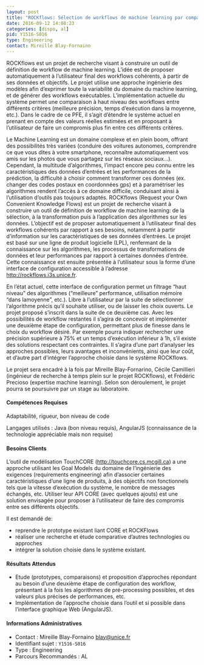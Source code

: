 ```yaml
---
layout: post
title: "ROCKflows: Sélection de workflows de machine learning par comparaison"
date: 2016-09-12 14:08:23
categories: [dispo, al]
pid: Y1516-S016
type: Engineering
contact: Mireille Blay-Fornaino
---
```

       
ROCKflows est un projet de recherche visant à construire un outil de définition de workflow de machine learning. L’idée est de proposer automatiquement à l’utilisateur final des workflows cohérents, à partir de ses données et objectifs. Le projet utilise une approche ingénierie des modèles afin d’exprimer toute la variabilité du domaine du machine learning, et de générer des workflows exécutables. L’implémentation actuelle du système permet une comparaison à haut niveau des workflows entre différents critères (meilleure précision, temps d’exécution dans la moyenne, etc.). Dans le cadre de ce PFE, il s’agit d’étendre le système actuel en prenant en compte des valeurs réelles estimées et en proposant à l’utilisateur de faire un compromis plus fin entre ces différents critères.

Le Machine Learning est un domaine complexe et en plein boom, offrant des possibilités très variées (conduire des voitures autonomes, comprendre ce que vous dites à votre smartphone, reconnaître automatiquement vos amis sur les photos que vous partagez sur les réseaux sociaux...). Cependant, la multitude d’algorithmes, l’impact encore peu connu entre les caractéristiques des données d’entrées et les performances de la prédiction, la difficulté à choisir comment transformer ces données (ex. changer des codes postaux en coordonnées gps) et à paramétriser les algorithmes rendent l’accès à ce domaine difficile, conduisant ainsi à l’utilisation d’outils pas toujours adaptés.
ROCKflows (Request your Own Convenient Knowledge Flows) est un projet de recherche visant à construire un outil de définition de workflow de machine learning: de la sélection, à la transformation puis à l’application des algorithmes sur les données. L’objectif est de proposer automatiquement à l’utilisateur final des workflows cohérents par rapport à ses besoins, notamment à partir d’information sur les caractéristiques de ses données d’entrées.
Le projet est basé sur une ligne de produit logicielle (LPL), renfermant de la connaissance sur les algorithmes, les processus de transformations de données et leur performances par rapport à certaines données d’entrée. Cette connaissance est ensuite présentée à l’utilisateur sous la forme d’une interface de configuration accessible à l’adresse http://rockflows.i3s.unice.fr.

En l’état actuel, cette interface de configuration permet un filtrage “haut niveau” des algorithmes (“meilleure” performance, utilisation mémoire “dans lamoyenne”, etc.). Libre à l’utilisateur par la suite de sélectionner l’algorithme précis qu’il souhaite utiliser, ou de laisser les choix ouverts.
Le projet proposé s’inscrit dans la suite de ce deuxième cas. Avec les possibilités de workflow restantes il s’agira de concevoir et implémenter une deuxième étape de configuration, permettant plus de finesse dans le choix du workflow désiré. Par exemple pourra indiquer rechercher une précision supérieure à 75% et un temps d’exécution inférieur à 1h, s’il existe des solutions respectant ces contraintes.
	Il s’agira d’une part d’analyser les approches possibles, leurs avantages et inconvénients, ainsi que leur coût, et d’autre part d’intégrer l’approche choisie dans le système ROCKflows.

Le projet sera encadré à la fois par Mireille Blay-Fornarino, Cécile Camillieri (ingénieur de recherche à temps plein sur le projet ROCKflows), et Frédéric Precioso (expertise machine learning).
Selon son déroulement, le projet pourra se poursuivre par un stage au laboratoire.

#### Compétences Requises
Adaptabilité, rigueur, bon niveau de code

Langages utilisés :
Java (bon niveau requis), AngularJS (connaissance de la technologie appréciable mais non requise)


#### Besoins Clients
L’outil de modélisation TouchCORE (http://touchcore.cs.mcgill.ca) a une approche utilisant les Goal Models du domaine de l’ingénierie des exigences (requirements engineering) afin d’associer certaines caractéristiques d’une ligne de produits, à des objectifs non fonctionnels tels que la vitesse d’exécution du système, le nombre de messages échangés, etc. Utiliser leur API CORE (avec quelques ajouts) est une solution envisagée pour proposer à l’utilisateur de faire des compromis entre ses différents objectifs.

Il est demandé de:
- reprendre le prototype existant liant CORE et ROCKFlows
- réaliser une recherche et étude comparative d’autres technologies ou approches
- intégrer la solution choisie dans le système existant.

#### Résultats Attendus
- Etude (prototypes, comparaisons) et proposition d’approches répondant au besoin d’une deuxième étape de configuration des workflow, présentant à la fois les algorithmes de pré-processing possibles, et des valeurs plus précises de performances, etc.
- Implémentation de l’approche choisie dans l’outil et si possible dans l’interface graphique Web (AngularJS).
     

#### Informations Administratives
  * Contact : Mireille Blay-Fornaino <blay@unice.fr>
  * Identifiant sujet : `Y1516-S016`
  * Type : Engineering
  * Parcours Recommandés : AL
     